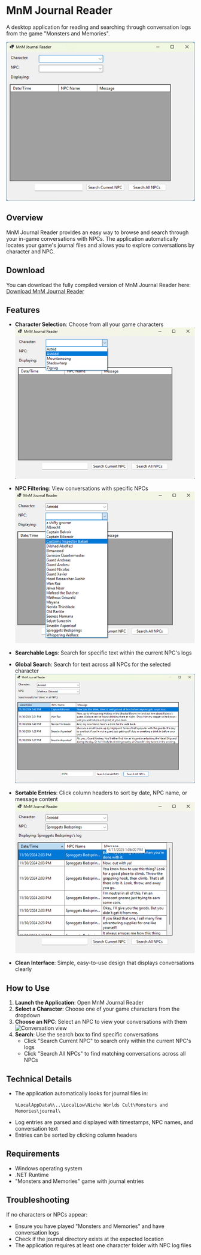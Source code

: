 # MnM Journal Reader

A desktop application for reading and searching through conversation logs from the game "Monsters and Memories".

![Main application interface](screenshots/main-interface.png)

## Overview

MnM Journal Reader provides an easy way to browse and search through your in-game conversations with NPCs. The application automatically locates your game's journal files and allows you to explore conversations by character and NPC.

## Download

You can download the fully compiled version of MnM Journal Reader here:
[Download MnM Journal Reader](https://drive.google.com/file/d/10IaIHM4sQkjCbHKQlK9kMtNuj9XcMFlR/view?usp=drive_link)

## Features

- **Character Selection**: Choose from all your game characters
  ![Character selection dropdown](screenshots/character-selection.png)
  
- **NPC Filtering**: View conversations with specific NPCs
  ![NPC filtering](screenshots/npc-filtering.png)
  
- **Searchable Logs**: Search for specific text within the current NPC's logs
- **Global Search**: Search for text across all NPCs for the selected character
  ![Search functionality](screenshots/search-feature.png)
  
- **Sortable Entries**: Click column headers to sort by date, NPC name, or message content
  ![Sortable columns](screenshots/sorting-columns.png)
  
- **Clean Interface**: Simple, easy-to-use design that displays conversations clearly

## How to Use

1. **Launch the Application**: Open MnM Journal Reader
2. **Select a Character**: Choose one of your game characters from the dropdown
3. **Choose an NPC**: Select an NPC to view your conversations with them
   ![Conversation view](screenshots/conversation-view.png)
4. **Search**: Use the search box to find specific conversations
   - Click "Search Current NPC" to search only within the current NPC's logs
   - Click "Search All NPCs" to find matching conversations across all NPCs

## Technical Details

- The application automatically looks for journal files in:
  ```
  %LocalAppData%\..\LocalLow\Niche Worlds Cult\Monsters and Memories\journal\
  ```
- Log entries are parsed and displayed with timestamps, NPC names, and conversation text
- Entries can be sorted by clicking column headers

## Requirements

- Windows operating system
- .NET Runtime
- "Monsters and Memories" game with journal entries

## Troubleshooting

If no characters or NPCs appear:
- Ensure you have played "Monsters and Memories" and have conversation logs
- Check if the journal directory exists at the expected location
- The application requires at least one character folder with NPC log files
